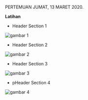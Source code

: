 PERTEMUAN JUMAT, 13 MARET 2020.

__Latihan__

- Header Section 1

![gambar 1](https://github.com/nununganggriani/praxis-academy/blob/master/Novice/02-05/1.png)

- Header Section 2

![gambar 2](https://github.com/nununganggriani/praxis-academy/blob/master/Novice/02-05/2.png)

- Header Section 3

![gambar 3](https://github.com/nununganggriani/praxis-academy/blob/master/Novice/02-05/3.png)

- pHeader Section 4

![gambar 4](https://github.com/nununganggriani/praxis-academy/blob/master/Novice/02-05/4.png)